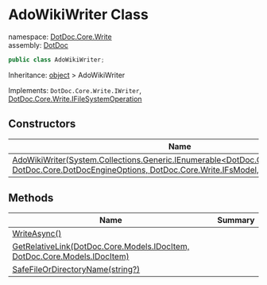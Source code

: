 ﻿# AdoWikiWriter Class

namespace: [DotDoc\.Core\.Write](../DotDoc.Core.Write.md)<br />
assembly: [DotDoc](../../DotDoc.md)



```csharp
public class AdoWikiWriter;
```

Inheritance: [object](https://docs.microsoft.com/ja-jp/dotnet/api/System.Object) > AdoWikiWriter

Implements: `DotDoc.Core.Write.IWriter`, [DotDoc\.Core\.Write\.IFileSystemOperation](../../DotDoc/DotDoc.Core.Write/IFileSystemOperation.md)

## Constructors

| Name | Summary |
|------|---------|
| [AdoWikiWriter\(System\.Collections\.Generic\.IEnumerable\<DotDoc\.Core\.Models\.IDocItem\>, DotDoc\.Core\.DotDocEngineOptions, DotDoc\.Core\.Write\.IFsModel, DotDoc\.Core\.ILogger\)](./AdoWikiWriter/$ctor.md) |  |

## Methods

| Name | Summary |
|------|---------|
| [WriteAsync\(\)](./AdoWikiWriter/WriteAsync.md) |  |
| [GetRelativeLink\(DotDoc\.Core\.Models\.IDocItem, DotDoc\.Core\.Models\.IDocItem\)](./AdoWikiWriter/GetRelativeLink.md) |  |
| [SafeFileOrDirectoryName\(string?\)](./AdoWikiWriter/SafeFileOrDirectoryName.md) |  |

